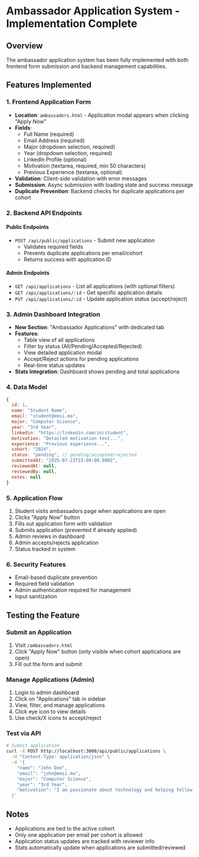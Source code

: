 # Ambassador Application System - Implementation Complete

## Overview
The ambassador application system has been fully implemented with both frontend form submission and backend management capabilities.

## Features Implemented

### 1. Frontend Application Form
- **Location**: `ambassadors.html` - Application modal appears when clicking "Apply Now"
- **Fields**:
  - Full Name (required)
  - Email Address (required)
  - Major (dropdown selection, required)
  - Year (dropdown selection, required)
  - LinkedIn Profile (optional)
  - Motivation (textarea, required, min 50 characters)
  - Previous Experience (textarea, optional)
- **Validation**: Client-side validation with error messages
- **Submission**: Async submission with loading state and success message
- **Duplicate Prevention**: Backend checks for duplicate applications per cohort

### 2. Backend API Endpoints

#### Public Endpoints
- `POST /api/public/applications` - Submit new application
  - Validates required fields
  - Prevents duplicate applications per email/cohort
  - Returns success with application ID

#### Admin Endpoints
- `GET /api/applications` - List all applications (with optional filters)
- `GET /api/applications/:id` - Get specific application details
- `PUT /api/applications/:id` - Update application status (accept/reject)

### 3. Admin Dashboard Integration
- **New Section**: "Ambassador Applications" with dedicated tab
- **Features**:
  - Table view of all applications
  - Filter by status (All/Pending/Accepted/Rejected)
  - View detailed application modal
  - Accept/Reject actions for pending applications
  - Real-time status updates
- **Stats Integration**: Dashboard shows pending and total applications

### 4. Data Model
```javascript
{
  id: 1,
  name: "Student Name",
  email: "student@emsi.ma",
  major: "Computer Science",
  year: "3rd Year",
  linkedin: "https://linkedin.com/in/student",
  motivation: "Detailed motivation text...",
  experience: "Previous experience...",
  cohort: "2024",
  status: "pending", // pending/accepted/rejected
  submittedAt: "2025-07-23T15:00:00.000Z",
  reviewedAt: null,
  reviewedBy: null,
  notes: null
}
```

### 5. Application Flow
1. Student visits ambassadors page when applications are open
2. Clicks "Apply Now" button
3. Fills out application form with validation
4. Submits application (prevented if already applied)
5. Admin reviews in dashboard
6. Admin accepts/rejects application
7. Status tracked in system

### 6. Security Features
- Email-based duplicate prevention
- Required field validation
- Admin authentication required for management
- Input sanitization

## Testing the Feature

### Submit an Application
1. Visit `/ambassadors.html`
2. Click "Apply Now" button (only visible when cohort applications are open)
3. Fill out the form and submit

### Manage Applications (Admin)
1. Login to admin dashboard
2. Click on "Applications" tab in sidebar
3. View, filter, and manage applications
4. Click eye icon to view details
5. Use check/X icons to accept/reject

### Test via API
```bash
# Submit application
curl -X POST http://localhost:3000/api/public/applications \
  -H "Content-Type: application/json" \
  -d '{
    "name": "John Doe",
    "email": "john@emsi.ma",
    "major": "Computer Science",
    "year": "3rd Year",
    "motivation": "I am passionate about technology and helping fellow students..."
  }'
```

## Notes
- Applications are tied to the active cohort
- Only one application per email per cohort is allowed
- Application status updates are tracked with reviewer info
- Stats automatically update when applications are submitted/reviewed